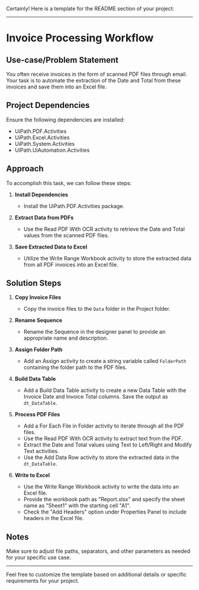 Certainly! Here is a template for the README section of your project:

---

# Invoice Processing Workflow

## Use-case/Problem Statement

You often receive invoices in the form of scanned PDF files through email. Your task is to automate the extraction of the Date and Total from these invoices and save them into an Excel file.

## Project Dependencies

Ensure the following dependencies are installed:

- UiPath.PDF.Activities
- UiPath.Excel.Activities
- UiPath.System.Activities
- UiPath.UiAutomation.Activities


## Approach

To accomplish this task, we can follow these steps:

1. **Install Dependencies**
   - Install the UiPath.PDF.Activities package.
   
2. **Extract Data from PDFs**
   - Use the Read PDF With OCR activity to retrieve the Date and Total values from the scanned PDF files.
   
3. **Save Extracted Data to Excel**
   - Utilize the Write Range Workbook activity to store the extracted data from all PDF invoices into an Excel file.

## Solution Steps

1. **Copy Invoice Files**
   - Copy the invoice files to the `Data` folder in the Project folder.

2. **Rename Sequence**
   - Rename the Sequence in the designer panel to provide an appropriate name and description.

3. **Assign Folder Path**
   - Add an Assign activity to create a string variable called `FolderPath` containing the folder path to the PDF files.

4. **Build Data Table**
   - Add a Build Data Table activity to create a new Data Table with the Invoice Date and Invoice Total columns. Save the output as `dt_DataTable`.

5. **Process PDF Files**
   - Add a For Each File in Folder activity to iterate through all the PDF files.
   - Use the Read PDF With OCR activity to extract text from the PDF.
   - Extract the Date and Total values using Text to Left/Right and Modify Text activities.
   - Use the Add Data Row activity to store the extracted data in the `dt_DataTable`.

6. **Write to Excel**
   - Use the Write Range Workbook activity to write the data into an Excel file.
   - Provide the workbook path as "Report.xlsx" and specify the sheet name as "Sheet1" with the starting cell "A1".
   - Check the "Add Headers" option under Properties Panel to include headers in the Excel file.


## Notes

Make sure to adjust file paths, separators, and other parameters as needed for your specific use case.

---

Feel free to customize the template based on additional details or specific requirements for your project.
